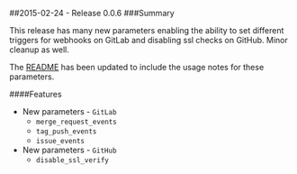 ##2015-02-24 - Release 0.0.6
###Summary

This release has many new parameters enabling the ability to set different triggers for webhooks on GitLab and disabling ssl checks on GitHub.  Minor cleanup as well.

The [README](https://github.com/abrader/abrader-gms/blob/master/README.md) has been updated to include the usage notes for these parameters.

####Features
- New parameters - `GitLab`
  - `merge_request_events`
  - `tag_push_events`
  - `issue_events`
- New parameters - `GitHub`
  - `disable_ssl_verify`